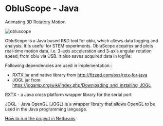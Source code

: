 ObluScope - Java
===================================

Animating 3D Rotatory Motion

![obluscope](https://user-images.githubusercontent.com/28668338/46465596-a6d23680-c7e6-11e8-8d7f-ab13011daca3.gif)

ObluScope is a Java based R&D tool for oblu, which allows data logging and analysis. It is useful for STEM experiments. ObluScope acquires and plots real-time motion data, i.e. 3-axis acceleration and 3-axis angular rotation speed, from oblu via USB. It also saves acquired data in logfile.

Following dependencies are used in implementation::
 - RXTX jar and native library from http://fizzed.com/oss/rxtx-for-java 
 - JOGL jar from https://jogamp.org/wiki/index.php/Downloading_and_installing_JOGL

RXTX - a Java cross platform wrapper library for the serial port

JOGL - Java OpenGL (JOGL) is a wrapper library that allows OpenGL to be used in the Java programming language.


[How to run the project in Netbeans](https://github.com/oblu-iot/ObluScope-Java/blob/master/How%20to%20run%20the%20project%20in%20Netbeans%20IDE.pdf)


